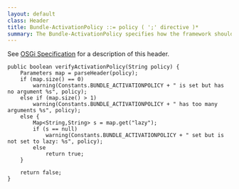 ```yaml
---
layout: default
class: Header
title: Bundle-ActivationPolicy ::= policy ( ';' directive )*
summary: The Bundle-ActivationPolicy specifies how the framework should activate the bundle once started.
---
```


See [OSGi Specification](https://docs.osgi.org/specification/osgi.core/8.0.0/framework.lifecycle.html#i3270439) for a description of this header.

	public boolean verifyActivationPolicy(String policy) {
		Parameters map = parseHeader(policy);
		if (map.size() == 0)
			warning(Constants.BUNDLE_ACTIVATIONPOLICY + " is set but has no argument %s", policy);
		else if (map.size() > 1)
			warning(Constants.BUNDLE_ACTIVATIONPOLICY + " has too many arguments %s", policy);
		else {
			Map<String,String> s = map.get("lazy");
			if (s == null)
				warning(Constants.BUNDLE_ACTIVATIONPOLICY + " set but is not set to lazy: %s", policy);
			else
				return true;
		}

		return false;
	}
